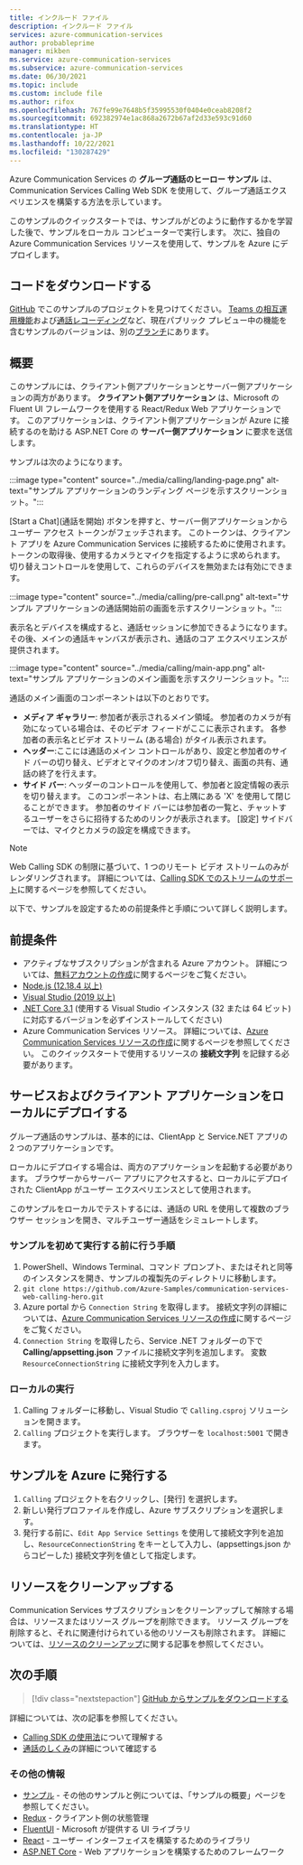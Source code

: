 ```yaml
---
title: インクルード ファイル
description: インクルード ファイル
services: azure-communication-services
author: probableprime
manager: mikben
ms.service: azure-communication-services
ms.subservice: azure-communication-services
ms.date: 06/30/2021
ms.topic: include
ms.custom: include file
ms.author: rifox
ms.openlocfilehash: 767fe99e7648b5f35995530f0404e0ceab8208f2
ms.sourcegitcommit: 692382974e1ac868a2672b67af2d33e593c91d60
ms.translationtype: HT
ms.contentlocale: ja-JP
ms.lasthandoff: 10/22/2021
ms.locfileid: "130287429"
---
```

Azure Communication Services の **グループ通話のヒーロー サンプル** は、Communication Services Calling Web SDK を使用して、グループ通話エクスペリエンスを構築する方法を示しています。

このサンプルのクイックスタートでは、サンプルがどのように動作するかを学習した後で、サンプルをローカル コンピューターで実行します。 次に、独自の Azure Communication Services リソースを使用して、サンプルを Azure にデプロイします。

## <a name="download-code"></a>コードをダウンロードする

[GitHub](https://github.com/Azure-Samples/communication-services-web-calling-hero) でこのサンプルのプロジェクトを見つけてください。 [Teams の相互運用機能](../../concepts/teams-interop.md)および[通話レコーディング](../../concepts/voice-video-calling/call-recording.md)など、現在パブリック プレビュー中の機能を含むサンプルのバージョンは、別の[ブランチ](https://github.com/Azure-Samples/communication-services-web-calling-hero/tree/public-preview)にあります。

## <a name="overview"></a>概要

このサンプルには、クライアント側アプリケーションとサーバー側アプリケーションの両方があります。 **クライアント側アプリケーション** は、Microsoft の Fluent UI フレームワークを使用する React/Redux Web アプリケーションです。 このアプリケーションは、クライアント側アプリケーションが Azure に接続するのを助ける ASP.NET Core の **サーバー側アプリケーション** に要求を送信します。

サンプルは次のようになります。

:::image type="content" source="../media/calling/landing-page.png" alt-text="サンプル アプリケーションのランディング ページを示すスクリーンショット。":::

[Start a Chat]\(通話を開始\) ボタンを押すと、サーバー側アプリケーションからユーザー アクセス トークンがフェッチされます。 このトークンは、クライアント アプリを Azure Communication Services に接続するために使用されます。 トークンの取得後、使用するカメラとマイクを指定するように求められます。 切り替えコントロールを使用して、これらのデバイスを無効または有効にできます。

:::image type="content" source="../media/calling/pre-call.png" alt-text="サンプル アプリケーションの通話開始前の画面を示すスクリーンショット。":::

表示名とデバイスを構成すると、通話セッションに参加できるようになります。 その後、メインの通話キャンバスが表示され、通話のコア エクスペリエンスが提供されます。

:::image type="content" source="../media/calling/main-app.png" alt-text="サンプル アプリケーションのメイン画面を示すスクリーンショット。":::

通話のメイン画面のコンポーネントは以下のとおりです。

- **メディア ギャラリー**: 参加者が表示されるメイン領域。 参加者のカメラが有効になっている場合は、そのビデオ フィードがここに表示されます。 各参加者の表示名とビデオ ストリーム (ある場合) がタイル表示されます。
- **ヘッダー**:ここには通話のメイン コントロールがあり、設定と参加者のサイド バーの切り替え、ビデオとマイクのオン/オフ切り替え、画面の共有、通話の終了を行えます。
- **サイド バー**: ヘッダーのコントロールを使用して、参加者と設定情報の表示を切り替えます。 このコンポーネントは、右上隅にある 'X' を使用して閉じることができます。 参加者のサイド バーには参加者の一覧と、チャットするユーザーをさらに招待するためのリンクが表示されます。 [設定] サイドバーでは、マイクとカメラの設定を構成できます。

> [!NOTE]
> Web Calling SDK の制限に基づいて、1 つのリモート ビデオ ストリームのみがレンダリングされます。 詳細については、[Calling SDK でのストリームのサポート](../../concepts/voice-video-calling/calling-sdk-features.md#calling-sdk-streaming-support)に関するページを参照してください。

以下で、サンプルを設定するための前提条件と手順について詳しく説明します。

## <a name="prerequisites"></a>前提条件

- アクティブなサブスクリプションが含まれる Azure アカウント。 詳細については、[無料アカウントの作成](https://azure.microsoft.com/free/?WT.mc_id=A261C142F)に関するページをご覧ください。
- [Node.js (12.18.4 以上)](https://nodejs.org/en/download/)
- [Visual Studio (2019 以上)](https://visualstudio.microsoft.com/vs/)
- [.NET Core 3.1](https://dotnet.microsoft.com/download/dotnet-core/3.1) (使用する Visual Studio インスタンス (32 または 64 ビット) に対応するバージョンを必ずインストールしてください)
- Azure Communication Services リソース。 詳細については、[Azure Communication Services リソースの作成](../../quickstarts/create-communication-resource.md)に関するページを参照してください。 このクイックスタートで使用するリソースの **接続文字列** を記録する必要があります。

## <a name="locally-deploy-the-service--client-applications"></a>サービスおよびクライアント アプリケーションをローカルにデプロイする

グループ通話のサンプルは、基本的には、ClientApp と Service.NET アプリの 2 つのアプリケーションです。

ローカルにデプロイする場合は、両方のアプリケーションを起動する必要があります。 ブラウザーからサーバー アプリにアクセスすると、ローカルにデプロイされた ClientApp がユーザー エクスペリエンスとして使用されます。

このサンプルをローカルでテストするには、通話の URL を使用して複数のブラウザー セッションを開き、マルチユーザー通話をシミュレートします。

### <a name="before-running-the-sample-for-the-first-time"></a>サンプルを初めて実行する前に行う手順

1. PowerShell、Windows Terminal、コマンド プロンプト、またはそれと同等のインスタンスを開き、サンプルの複製先のディレクトリに移動します。
2. `git clone https://github.com/Azure-Samples/communication-services-web-calling-hero.git`
3. Azure portal から `Connection String` を取得します。 接続文字列の詳細については、[Azure Communication Services リソースの作成](../../quickstarts/create-communication-resource.md)に関するページをご覧ください。
4. `Connection String` を取得したら、Service .NET フォルダーの下で **Calling/appsetting.json** ファイルに接続文字列を追加します。 変数 `ResourceConnectionString` に接続文字列を入力します。

### <a name="local-run"></a>ローカルの実行

1. Calling フォルダーに移動し、Visual Studio で `Calling.csproj` ソリューションを開きます。
2. `Calling` プロジェクトを実行します。 ブラウザーを `localhost:5001` で開きます。

## <a name="publish-the-sample-to-azure"></a>サンプルを Azure に発行する

1. `Calling` プロジェクトを右クリックし、[発行] を選択します。
2. 新しい発行プロファイルを作成し、Azure サブスクリプションを選択します。
3. 発行する前に、`Edit App Service Settings` を使用して接続文字列を追加し、`ResourceConnectionString` をキーとして入力し、(appsettings.json からコピーした) 接続文字列を値として指定します。

## <a name="clean-up-resources"></a>リソースをクリーンアップする

Communication Services サブスクリプションをクリーンアップして解除する場合は、リソースまたはリソース グループを削除できます。 リソース グループを削除すると、それに関連付けられている他のリソースも削除されます。 詳細については、[リソースのクリーンアップ](../../quickstarts/create-communication-resource.md#clean-up-resources)に関する記事を参照してください。

## <a name="next-steps"></a>次の手順

>[!div class="nextstepaction"]
>[GitHub からサンプルをダウンロードする](https://github.com/Azure-Samples/communication-services-web-calling-hero)

詳細については、次の記事を参照してください。

- [Calling SDK の使用法](../../quickstarts/voice-video-calling/getting-started-with-calling.md)について理解する
- [通話のしくみ](../../concepts/voice-video-calling/about-call-types.md)の詳細について確認する

### <a name="additional-reading"></a>その他の情報

- [サンプル](./../overview.md) - その他のサンプルと例については、「サンプルの概要」ページを参照してください。
- [Redux](https://redux.js.org/) - クライアント側の状態管理
- [FluentUI](https://aka.ms/fluent-ui) - Microsoft が提供する UI ライブラリ
- [React](https://reactjs.org/) - ユーザー インターフェイスを構築するためのライブラリ
- [ASP.NET Core](/aspnet/core/introduction-to-aspnet-core?preserve-view=true&view=aspnetcore-3.1) - Web アプリケーションを構築するためのフレームワーク